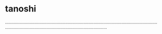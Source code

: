 # tanoshi
...............................................................................................................................................................................................................